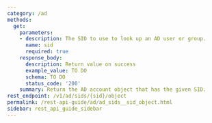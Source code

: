 ```yaml
---
category: /ad
methods:
  get:
    parameters:
    - description: The SID to use to look up an AD user or group.
      name: sid
      required: true
    response_body:
      description: Return value on success
      example_value: TO DO
      schema: TO DO
      status_code: '200'
    summary: Return the AD account object that has the given SID.
rest_endpoint: /v1/ad/sids/{sid}/object
permalink: /rest-api-guide/ad/ad_sids__sid_object.html
sidebar: rest_api_guide_sidebar
---
```

